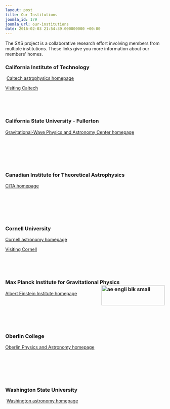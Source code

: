 ```yaml
---
layout: post
title: Our Institutions
joomla_id: 179
joomla_url: our-institutions
date: 2016-02-03 21:54:39.000000000 +00:00
---
```

<p>The SXS project is a collaborative research effort involving members from multiple institutions. These links give you more information about our members' homes.</p>
<h3>California Institute of Technology <img style="float: right;" alt="" src="/images/logos/caltech_new_s.png" /></h3>
<p>&nbsp;<a href="http://www.tapir.caltech.edu/">Caltech astrophysics homepage</a></p>
<p><a href="index.php?option=com_content&amp;view=article&amp;id=122:visiting-caltech&amp;catid=21:for-researchers&amp;Itemid=244">Visiting Caltech</a></p>
<p>&nbsp;</p>
<p>&nbsp;</p>
<h3>California State University - Fullerton <img style="float: right;" alt="" src="/images/logos/csuf_s.png" /></h3>
<p><a href="http://physics.fullerton.edu/gwpac/">Gravitational-Wave Physics and Astronomy Center homepage</a>&nbsp;</p>
<p>&nbsp;</p>
<p>&nbsp;</p>
<p>&nbsp;</p>
<h3>Canadian Institute for Theoretical Astrophysics <img style="float: right;" alt="" src="/images/logos/cita-icat_s.png" /></h3>
<p><a href="http://www.cita.utoronto.ca/">CITA homepage</a></p>
<p>&nbsp;</p>
<p>&nbsp;</p>
<p>&nbsp;</p>
<h3>Cornell University <img style="float: right;" alt="" src="/images/logos/cornell_new_s.png" /></h3>
<p><a href="http://astro.cornell.edu/">Cornell astronomy homepage</a></p>
<p><a href="index.php?option=com_content&amp;view=article&amp;id=140:visiting-cornell&amp;catid=21:for-researchers&amp;Itemid=353">Visiting Cornell</a></p>
<p>&nbsp;</p>
<p>&nbsp;</p>
<h3>Max Planck Institute for Gravitational Physics&nbsp;<img style="float: right;" alt="ae engli blk small" src="/images/logos/ae_engli_blk_small.png" height="63" width="200" /></h3>
<p><a href="http://www.aei.mpg.de/">Albert Einstein Institute homepage</a></p>
<p>&nbsp;</p>
<p>&nbsp;</p>
<p>&nbsp;</p>
<h3>Oberlin College <img style="float: right;" alt="" src="/images/logos/oberlin_s.png" /></h3>
<p><a href="http://new.oberlin.edu/arts-and-sciences/departments/physics/index.dot">Oberlin Physics and Astronomy homepage</a></p>
<p>&nbsp;</p>
<p>&nbsp;</p>
<p>&nbsp;</p>
<h3>Washington State University <img style="float: right;" alt="" src="/images/logos/wsu_new_s.png" /></h3>
<p>&nbsp;<a href="http://astro.wsu.edu/">Washington astronomy homepage</a></p>
<p>&nbsp;</p>
<p>&nbsp;</p>
<p>&nbsp;</p>
